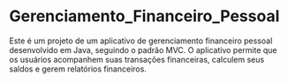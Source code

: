 # Gerenciamento_Financeiro_Pessoal
Este é um projeto de um aplicativo de gerenciamento financeiro pessoal desenvolvido em Java, seguindo o padrão MVC. O aplicativo permite que os usuários acompanhem suas transações financeiras, calculem seus saldos e gerem relatórios financeiros.

